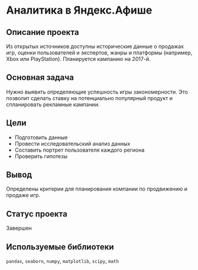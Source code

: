 ﻿
# Аналитика в Яндекс.Афише

## Описание проекта


Из открытых источников доступны исторические данные о продажах игр, оценки пользователей и экспертов, жанры и платформы (например, Xbox или PlayStation). Планируется кампанию на 2017-й.

## Основная задача

Нужно выявить определяющие успешность игры закономерности. Это позволит сделать ставку на потенциально популярный продукт и спланировать рекламные кампании.

## Цели

* Подготовить данные
* Провести исследовательский анализ данных
* Составить портрет пользователя каждого региона
* Проверить гипотезы

## Вывод

Определены критерии для планирования компании по продвижению и продаже игр.

## Статус проекта

Завершен

## Используемые библиотеки

`pandas`, `seaborn`, `numpy`, `matplotlib`, `scipy`, `math`

